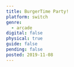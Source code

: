 ```yaml
---
title: BurgerTime Party!
platform: switch
genre:
  - arcade
digital: false
physical: true
guide: false
pending: false
posted: 2019-11-08
---
```

